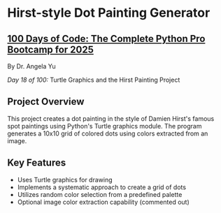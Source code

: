 # Hirst-style Dot Painting Generator

## **[100 Days of Code: The Complete Python Pro Bootcamp for 2025](https://www.udemy.com/course/100-days-of-code/)**

By Dr. Angela Yu

*Day 18 of 100:* Turtle Graphics and the Hirst Painting Project

## Project Overview

This project creates a dot painting in the style of Damien Hirst's famous spot paintings using Python's Turtle graphics module. The program generates a 10x10 grid of colored dots using colors extracted from an image.

## Key Features
- Uses Turtle graphics for drawing
- Implements a systematic approach to create a grid of dots
- Utilizes random color selection from a predefined palette
- Optional image color extraction capability (commented out)